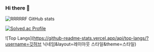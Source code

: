 ### Hi there 👋
![RRRRRF GitHub stats](https://github-readme-stats.vercel.app/api?username=K-Junyyy&show_icons=true&theme=synthwave)  

[![Solved.ac Profile](http://mazassumnida.wtf/api/generate_badge?boj=roodbsgh)](https://solved.ac/roodbsgh)

![Top Langs](https://github-readme-stats.vercel.app/api/top-langs/?username=깃허브 닉네임&layout=레이아웃 스타일&theme=스타일)


<!--
**RRRRRF2/RRRRRF2** is a ✨ _special_ ✨ repository because its `README.md` (this file) appears on your GitHub profile.

Here are some ideas to get you started:

- 🔭 I’m currently working on ...
- 🌱 I’m currently learning ...
- 👯 I’m looking to collaborate on ...
- 🤔 I’m looking for help with ...
- 💬 Ask me about ...
- 📫 How to reach me: ...
- 😄 Pronouns: ...
- ⚡ Fun fact: ...
-->
